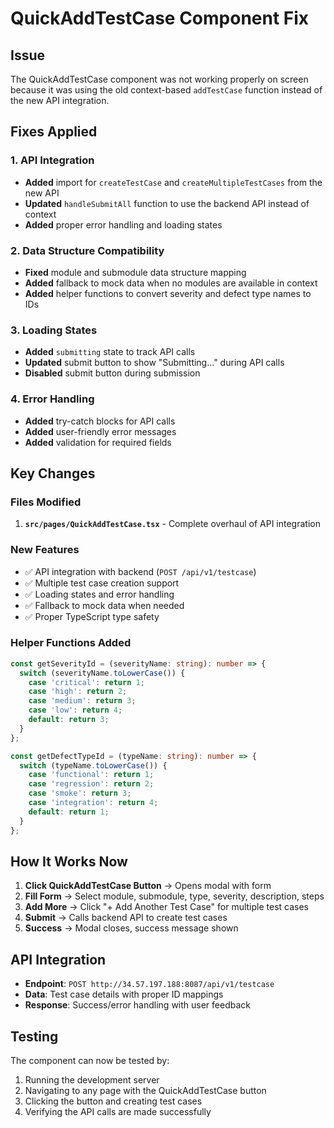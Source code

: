 # QuickAddTestCase Component Fix

## Issue
The QuickAddTestCase component was not working properly on screen because it was using the old context-based `addTestCase` function instead of the new API integration.

## Fixes Applied

### 1. API Integration
- **Added** import for `createTestCase` and `createMultipleTestCases` from the new API
- **Updated** `handleSubmitAll` function to use the backend API instead of context
- **Added** proper error handling and loading states

### 2. Data Structure Compatibility
- **Fixed** module and submodule data structure mapping
- **Added** fallback to mock data when no modules are available in context
- **Added** helper functions to convert severity and defect type names to IDs

### 3. Loading States
- **Added** `submitting` state to track API calls
- **Updated** submit button to show "Submitting..." during API calls
- **Disabled** submit button during submission

### 4. Error Handling
- **Added** try-catch blocks for API calls
- **Added** user-friendly error messages
- **Added** validation for required fields

## Key Changes

### Files Modified
1. **`src/pages/QuickAddTestCase.tsx`** - Complete overhaul of API integration

### New Features
- ✅ API integration with backend (`POST /api/v1/testcase`)
- ✅ Multiple test case creation support
- ✅ Loading states and error handling
- ✅ Fallback to mock data when needed
- ✅ Proper TypeScript type safety

### Helper Functions Added
```typescript
const getSeverityId = (severityName: string): number => {
  switch (severityName.toLowerCase()) {
    case 'critical': return 1;
    case 'high': return 2;
    case 'medium': return 3;
    case 'low': return 4;
    default: return 3;
  }
};

const getDefectTypeId = (typeName: string): number => {
  switch (typeName.toLowerCase()) {
    case 'functional': return 1;
    case 'regression': return 2;
    case 'smoke': return 3;
    case 'integration': return 4;
    default: return 1;
  }
};
```

## How It Works Now

1. **Click QuickAddTestCase Button** → Opens modal with form
2. **Fill Form** → Select module, submodule, type, severity, description, steps
3. **Add More** → Click "+ Add Another Test Case" for multiple test cases
4. **Submit** → Calls backend API to create test cases
5. **Success** → Modal closes, success message shown

## API Integration
- **Endpoint**: `POST http://34.57.197.188:8087/api/v1/testcase`
- **Data**: Test case details with proper ID mappings
- **Response**: Success/error handling with user feedback

## Testing
The component can now be tested by:
1. Running the development server
2. Navigating to any page with the QuickAddTestCase button
3. Clicking the button and creating test cases
4. Verifying the API calls are made successfully 